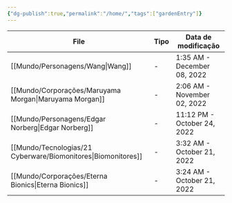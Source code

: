 ```yaml
---
{"dg-publish":true,"permalink":"/home/","tags":["gardenEntry"]}
---
```


| File                                                             | Tipo | Data de modificação         |
| ---------------------------------------------------------------- | ---- | --------------------------- |
| [[Mundo/Personagens/Wang\|Wang]]                              | \-   | 1:35 AM - December 08, 2022 |
| [[Mundo/Corporações/Maruyama Morgan\|Maruyama Morgan]]        | \-   | 2:06 AM - November 02, 2022 |
| [[Mundo/Personagens/Edgar Norberg\|Edgar Norberg]]            | \-   | 11:12 PM - October 24, 2022 |
| [[Mundo/Tecnologias/21 Cyberware/Biomonitores\|Biomonitores]] | \-   | 3:32 AM - October 21, 2022  |
| [[Mundo/Corporações/Eterna Bionics\|Eterna Bionics]]          | \-   | 3:24 AM - October 21, 2022  |

